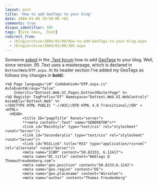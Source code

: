 ```yaml
---
layout: post
title: 'How to add GeoTags to your blog'
date: 2004-01-08 19:50:00 +01
comments: true
disqus_identifier: 305
tags: [Site news, .Text]
redirect_from:
  - /blog/archive/2004/01/09/How-to-add-GeoTags-to-your-blog.aspx
  - /blog/archive/2004/01/09/305.aspx
---
```


Someone [asked](http://www.asp.net/Forums/ShowPost.aspx?tabindex=1&PostID=438059) in the [.Text forum](http://www.asp.net/Forums/ShowForum.aspx?tabindex=1&ForumID=149) how to add [GeoTags](http://www.geourl.com/) to your blog. Well, since version .95 .Text uses a masterpage, which is declared in `DottextWeb/DTP.aspx`. In its header section I've added my GeoTags as follows (my changes in **bold**):

``` aspx-cs 
<%@ Page language="c#" Codebehind="DTP.aspx.cs" AutoEventWireup="false"
    Inherits="Dottext.Web.UI.Pages.DottextMasterPage" %>
<%@ Register TagPrefix="DT" Namespace="Dottext.Web.UI.WebControls" Assembly="Dottext.Web" %>
<!DOCTYPE HTML PUBLIC "-//W3C//DTD HTML 4.0 Transitional//EN" >
<HTML>
  <HEAD>
        <title ID="pageTitle" Runat="server">
        **<meta content=".Text" name="GENERATOR">**
        <link id="MainStyle" type="text/css" rel="stylesheet" runat="Server"/>
        <link id="SecondaryCss" type="text/css" rel="stylesheet" runat="Server"/>
        <link id="RSSLink" title="RSS" type="application/rss+xml" rel="alternate" runat="Server"/>
        <meta name="ICBM" content="50.82333, 6.12417">
        <meta name="DC.title" content="Weblogs @ ThomasFreudenberg.com">
        <meta name="geo.position" content="50.8233;6.1242">
        <meta name="geo.region" content="DE">
        <meta name="geo.placename" content="Würselen">
        <meta name="author" content="Thomas Freudenberg"
```